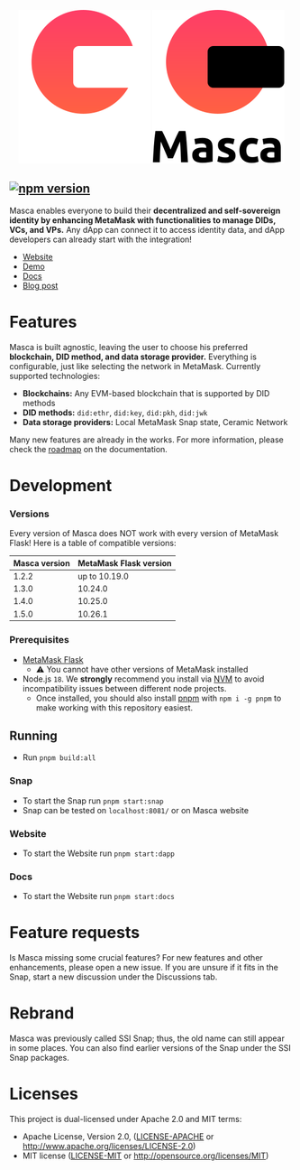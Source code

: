 <div align="center" id="logo">
  
  ![Masca logo](assets/masca_logo_dark.svg#gh-dark-mode-only)
  ![Masca logo](assets/masca_logo_light.svg#gh-light-mode-only)
  
</div>

## [![npm version](https://img.shields.io/npm/v/@blockchain-lab-um/masca.svg?style=flat)](https://www.npmjs.com/package/@blockchain-lab-um/masca)

Masca enables everyone to build their **decentralized and self-sovereign identity by enhancing MetaMask with functionalities to manage DIDs, VCs, and VPs.** Any dApp can connect it to access identity data, and dApp developers can already start with the integration!

- [Website](https://blockchain-lab-um.github.io/masca/)
- [Demo](https://blockchain-lab-um.github.io/course-dapp/)
- [Docs](https://blockchain-lab-um.github.io/masca-docs/)
- [Blog post](https://medium.com/@blockchainlabum/open-sourcing-ssi-snap-for-metamask-aaa176775be2)

# Features

Masca is built agnostic, leaving the user to choose his preferred **blockchain, DID method, and data storage provider.** Everything is configurable, just like selecting the network in MetaMask. Currently supported technologies:

- **Blockchains:** Any EVM-based blockchain that is supported by DID methods
- **DID methods:** `did:ethr`, `did:key`, `did:pkh`, `did:jwk`
- **Data storage providers:** Local MetaMask Snap state, Ceramic Network

Many new features are already in the works. For more information, please check the [roadmap](https://blockchain-lab-um.github.io/masca-docs/docs/roadmap) on the documentation.

# Development

### Versions

Every version of Masca does NOT work with every version of MetaMask Flask! Here is a table of compatible versions:

| Masca version | MetaMask Flask version |
| ------------- | ---------------------- |
| 1.2.2         | up to 10.19.0          |
| 1.3.0         | 10.24.0                |
| 1.4.0         | 10.25.0                |
| 1.5.0         | 10.26.1                |

### Prerequisites

- [MetaMask Flask](https://metamask.io/flask/)
  - ⚠️ You cannot have other versions of MetaMask installed
- Node.js `18`. We **strongly** recommend you install via [NVM](https://github.com/creationix/nvm) to avoid incompatibility issues between different node projects.
  - Once installed, you should also install [pnpm](https://pnpm.io/) with `npm i -g pnpm` to make working with this repository easiest.

## Running

- Run `pnpm build:all`

### Snap

- To start the Snap run `pnpm start:snap`
- Snap can be tested on `localhost:8081/` or on Masca website

### Website

- To start the Website run `pnpm start:dapp`

### Docs

- To start the Website run `pnpm start:docs`

# Feature requests

Is Masca missing some crucial features? For new features and other enhancements, please open a new issue. If you are unsure if it fits in the Snap, start a new discussion under the Discussions tab.

# Rebrand

Masca was previously called SSI Snap; thus, the old name can still appear in some places. You can also find earlier versions of the Snap under the SSI Snap packages.

# Licenses

This project is dual-licensed under Apache 2.0 and MIT terms:

- Apache License, Version 2.0, ([LICENSE-APACHE](LICENSE-APACHE) or http://www.apache.org/licenses/LICENSE-2.0)
- MIT license ([LICENSE-MIT](LICENSE-MIT) or http://opensource.org/licenses/MIT)
